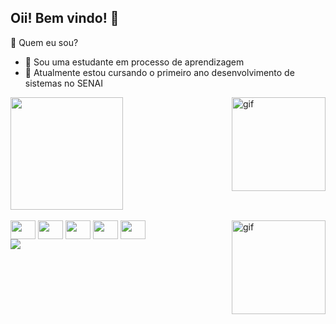 ## Oii! Bem vindo! 🌺

💐 Quem eu sou?

 - 🍄 Sou uma estudante em processo de aprendizagem 
 - 🌱 Atualmente estou cursando o primeiro ano desenvolvimento de sistemas no SENAI
   
<a href="https://github.com/ananaa14/github-readme-stats">
  <img height=180 align="center" src="https://github-readme-stats.vercel.app/api?username=ananaa14&theme=onedark&show_icons=true&rank_icon=github&pt-br" />
  <img align="right" alt="gif" height="150" width="150"
    src="https://s5.ezgif.com/tmp/ezgif-583df91d37f6ea.gif" />
</a>

<div style="display: inline_block"><br>
   <img align="center" height="30" width="40"
     src="https://cdn.jsdelivr.net/gh/devicons/devicon@latest/icons/arduino/arduino-original.svg">
  <img align="center" height="30" width="40"
    src="https://cdn.jsdelivr.net/gh/devicons/devicon@latest/icons/git/git-original.svg">
  <img align="center" height="30" width="40" 
     src="https://cdn.jsdelivr.net/gh/devicons/devicon@latest/icons/c/c-original.svg" />
   <img align="center" height="30" width="40" 
     src="https://cdn.jsdelivr.net/gh/devicons/devicon@latest/icons/python/python-original.svg" />
    <img align="center" height="30" width="40"
      src="https://cdn.jsdelivr.net/gh/devicons/devicon@latest/icons/vscode/vscode-original.svg" />
  <img align="right" alt="gif" height="150" width="150"
     src="https://s5.ezgif.com/tmp/ezgif-583df91d37f6ea.gif" />
  </div>

   <div> 
   <a href = "mailto: anna.araujo7dev@gmail.com">
   <img src="https://img.shields.io/badge/-Gmail-%23333?style=for-the-badge&logo=gmail&logoColor=white" target="_blank"></a>
  </div>

 


